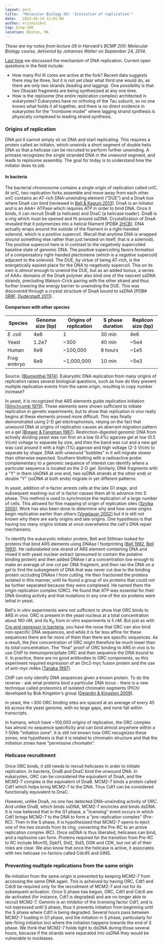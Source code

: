 ```yaml
---
layout: post
title:  "Molecular Biology 09: 'Initiation of replication'"
date:   2014-09-24 12:01:00
author: ericminikel
tag: bcmp-200
location: Boston, MA
---
```


*These are my notes from lecture 09 in Harvard's BCMP 200: Molecular Biology course, delivered by Johannes Walter on September 24, 2014.*

[Last time](/2014/09/22/molecular-biology-08) we discussed the mechanism of DNA replication. Current open questions in the field include:

+ How many Pol III cores are active at the fork? Recent data suggests there may be three, but it is not yet clear what third one would do, as there are only two strands (leading and lagging). One possibility is that two Okazaki fragments are being synthesized at any one time.
+ How is the replisome (the entire replication complex) architected in eukaryotes? Eukaryotes have no ortholog of the Tau subunit, so no one knows what holds it all together, and there is no direct evidence in eukaryotes for the "trombone model" where lagging strand synthesis is physically complexed to leading strand synthesis.

### Origins of replication

DNA pol II cannot simply sit on DNA and start replicating. This requires a protein called an initiator, which unwinds a short segment of double helix DNA so that a helicase can be recruited to perform further unwinding. A primase recognizes the single stranded DNA in the unwound segment, and leads to replisome assembly. The goal for today is to understand how the initiator does its job.

#### In bacteria

The bacterial chromosome contains a single origin of replication called oriC. At oriC, two replication forks assemble and move away from each other. oriC contains an AT-rich DNA-unwinding element ("DUE") and a DnaA box where DnaA can bind [reviewed in [Bell & Kaguni 2013]]. DnaA is an initiator and is an AAA+ ATPase which requires ATP in order to bind DNA. Once it binds, it can recruit DnaB (a helicase) and DnaC (a helicase loader). DnaB is a ring which must be opened and fit around ssDNA. Crystallization of DnaA revealed that it polymerizes into a helical filament [PDB# [2HCB](http://www.rcsb.org/pdb/explore.do?structureId=2HCB)]. DNA actually wraps around the *outside* of the filament in a right-handed solenoid, which is a *positive* supercoil. (Recall that anytime DNA is wrapped *around* something else rather than just twisted on itself, that is a solenoid). The positive supercoil here is in contrast to the negatively supercoiled baseline state of genomic DNA. The positive supercoiling favors formation of a compensatory right-handed plectoneme (which is a *negative* supercoil) adjacent to the solenoid. The DUE, by virtue of being AT-rich, is the energetically easiest place for the DNA to negatively supercoil. This on its own is *almost* enough to unwind the DUE, but as an added bonus, a series of AAA+ domains of the DnaA polymer also bind one of the nascent ssDNA strands, precluding Watson-Crick pairing with the other strand and thus further lowering the energy barrier to unwinding the DUE. This was discovered through a crystal structure of DnaA bound to ssDNA [PDB# [3R8F](http://www.rcsb.org/pdb/explore.do?structureId=3R8F), [Duderstadt 2011]].

#### Comparison with other species

| Species | Genome size (bp) | Origins of replication | S phase duration | Replicon size (bp) |
| ------- | ---------------- | ---------------------- | ---------------- | ------------- |
| *E. coli* | 4e6 | 1 | 30 min | 4e6 |
| Yeast | 1.2e7 | ~300 | 40 min | ~5e4 |
| Human | 6e9 | ~100,000 | 8 hours | ~1e5 |
| Frog embryo | 6e9 | ~1,000,000 | 10 min | ~5e3 |

Source: [[Blumenthal 1974]]. Eukaryotic DNA replication from many origins of replication raises several biological questions, such as how do they prevent multiple replication events from the same origin, resulting in copy number increase?

In yeast, it is recognized that ARS elements guide replication initiation [[Stinchcomb 1979]]. These elements were shown sufficient to initiate replication in genetic experiments, but to show that replication *in vivo* really begins at these elements proved more difficult. This was finally demonstrated using 2-D gel electrophoresis, relying on the fact that unwound DNA at origins of replication causes an aberrant migration pattern on a gel [[Brewer & Fangman 1987]]. Restriction-digested genomic DNA from actively dividing yeast was run first on a low (0.4%) agarose gel at low (0.5 V/cm) voltage to separate by size, and then the band was cut and a new gel was cast around it with a high (1%) agarose and high voltage (2-3 V/cm) to separate by shape. DNA with unwound "bubbles" in it will migrate slower than otherwise expected. Southern blotting with a radioactive probe complementary to a genomic sequence of interest can identify where a particular sequence is located on the 2-D gel. Similarly, DNA fragments with a "Y" in them (dsDNA at one end, two ssDNA strands at the other end) or double "Y" (ssDNA at both ends) migrate in yet different patterns.

In yeast, addition of &alpha;-factor arrests cells at the late G1 stage, and subsequent washing-out of &alpha;-factor causes them all to advance into S phase. This method is used to synchronize the replication of a large number of cells. This allowed for fine mapping of origin of replication sites [[Szyjka 2005]]. Work has also been done to determine why and how some origins begin replication earlier than others [[Vogelauer 2002]] but it is still not known why there are early origins and late origins. One hypothesis is that having too many origins initiate at once overwhelms the cell's DNA repair mechanisms.

To identify the eukaryotic initiator protein, Bell and Stillman looked for proteins that bind ARS elements using DNAse I footprinting [[Bell 1992], [Bell 1993]]. He radiolabeled one strand of ARS element-containing DNA and mixed it with yeast nuclear extract (presumed to contain the putative binding protein) and then added DNAse I at a concentration low enough to make an average of one cut per DNA fragment, and then ran the DNA on a gel to find the subsegment of DNA that was never cut due to the binding protein occluding DNAse I from cutting. He then fractioned the proteins isolated in this manner, until he found a group of six proteins that could not be further separated because they were complexed. He named them the origin replication complex (ORC). He found that ATP was essential for their DNA-binding activity and that mutations in any one of the six proteins were lethal in yeast.

Bell's *in vitro* experiments were not sufficient to show that ORC binds to ARS *in vivo*. ORC is present in the yeast nucleus at a total concentration about 160 nM, and its K<sub>D</sub> from *in vitro* experiments is 5 nM. But just as with [Cro and repressor in bacteria](/2014/09/12/molecular-biology-05), you have the issue that ORC can also bind non-specific DNA sequences, and while it is far less affine for these sequences there are far *more* of them than there are specific sequences. As a result, the *free* concentration of ORC might therefore be much lower than its *total* concentration. The "final" proof of ORC binding to ARS *in vivo* is to use ChIP to immunoprecipitate ORC and then sequence the DNA bound to it. In practice, there are no good antibodies to ORC components, so this experiment required expression of an Orc2-myc fusion protein and the use of anti-myc mAbs [[Tanaka 1997]].

ChIP can only identify DNA sequences given a known protein. To do the reverse - ask what proteins bind a particular DNA locus - there is a new technique called proteomics of isolated chromatin segments (PICh) developed by Bob Kingston's group [[Dejardin & Kingston 2009]].

In yeast, the ~300 ORC binding sites are spaced at an average of every 45 kb across the yeast genome, with no large gaps, and none fall within transcripts.

In humans, which have ~100,000 origins of replication, the ORC complex has almost no sequence specificity and can bind almost anywhere within a 1-50kb "initiation zone". It is still not known how ORC recognizes these zones; one hypothesis is that it is related to chromatin structure and that the initiation zones have "permissive chromatin".

### Helicase recruitment

Once ORC binds, it still needs to recruit helicases in order to initiate replication. In bacteria, DnaB and DnaC bind the unwound DNA. In eukaryotes, ORC can be considered the equivalent of DnaA, and the MCM2-7 complex is the equivalent of DnaB. MCM2-7 binds a protein called Cdt1 which helps bring MCM2-7 to the DNA. Thus Cdt1 can be considered functionally equivalent to DnaC.

However, unlike DnaA, no one has detected DNA-unwinding activity of ORC. And unlike DnaB, which binds ssDNA, MCM2-7 encircles and binds dsDNA. It is now believed that in the G1 phase, a "licensing" event occurs in which Cdt1 brings MCM2-7 to the DNA to form a "pre-replication complex" (Pre-RC). Then in the S phase, it is hypothesized that MCM2-7 opens to eject one of the two strands from its ring, converting the Pre-RC to an active replication complex (RC). Once ssDNA is thus liberated, helicases can bind, and a replisome can form. Proteins required for the transition from Pre-RC to RC include Mcm10, Dpb11, Sld2, Sld3, DDK and CDK, but not all of their roles are clear. We also know that once the helicase is active, it associates with two helicase co-factors called Cdc45 and GINS.

### Preventing multiple replications from the same origin

Re-initiation from the same origin is prevented by keeping MCM2-7 from accessing the same DNA again. This is acheived by having ORC, Cdt1 and Cdc6 be required only for the recruitment of MCM2-7 and not for its subsequent activation. Once S phase has begun, ORC, Cdt1 and Cdc6 are de-activated (for instance, Cdt1 is degraded) and are no longer able to recruit MCM2-7. Geminin is an inhibitor of the licensing factor Cdt1, and is not expressed until S phase, thus it prevents initiation from beginning until the S phase where Cdt1 is being degraded. Several hours pass between MCM2-7 loading in G1 phase, and the initiation in S phase, particularly for late-firing initiation loci where the initiation happens towards the end of S phase. We think that MCM2-7 holds tight to dsDNA during those several hours, because if the strands were separated into ssDNA they would be vulnerable to nucleases.

[Bell & Kaguni 2013]: http://www.ncbi.nlm.nih.gov/pubmed/23613349 "Bell SP, Kaguni JM. Helicase loading at chromosomal origins of replication. Cold Spring Harb Perspect Biol. 2013 Jun 1;5(6). pii: a010124. doi: 10.1101/cshperspect.a010124. Review. PubMed PMID: 23613349."

[Duderstadt 2011]: http://www.ncbi.nlm.nih.gov/pubmed/21964332 "Duderstadt KE, Chuang K, Berger JM. DNA stretching by bacterial initiators promotes replication origin opening. Nature. 2011 Oct 2;478(7368):209-13. doi: 10.1038/nature10455. PubMed PMID: 21964332; PubMed Central PMCID: PMC3192921."

[Blumenthal 1974]: http://www.ncbi.nlm.nih.gov/pubmed/4208784 "Blumenthal AB, Kriegstein HJ, Hogness DS. The units of DNA replication in Drosophila melanogaster chromosomes. Cold Spring Harb Symp Quant Biol. 1974;38:205-23. PubMed PMID: 4208784."

[Stinchcomb 1979]: http://www.ncbi.nlm.nih.gov/pubmed/388229 "Stinchcomb DT, Struhl K, Davis RW. Isolation and characterisation of a yeast chromosomal replicator. Nature. 1979 Nov 1;282(5734):39-43. PubMed PMID: 388229."

[Brewer & Fangman 1987]: http://www.ncbi.nlm.nih.gov/pubmed/2822257 "Brewer BJ, Fangman WL. The localization of replication origins on ARS plasmids in S. cerevisiae. Cell. 1987 Nov 6;51(3):463-71. PubMed PMID: 2822257."

[Szyjka 2005]: http://www.ncbi.nlm.nih.gov/pubmed/16137624 "Szyjka SJ, Viggiani CJ, Aparicio OM. Mrc1 is required for normal progression of replication forks throughout chromatin in S. cerevisiae. Mol Cell. 2005 Sep 2;19(5):691-7. PubMed PMID: 16137624."

[Vogelauer 2002]: http://www.ncbi.nlm.nih.gov/pubmed/12453428 "Vogelauer M, Rubbi L, Lucas I, Brewer BJ, Grunstein M. Histone acetylation regulates the time of replication origin firing. Mol Cell. 2002 Nov;10(5):1223-33. PubMed PMID: 12453428."

[Bell 1992]: http://www.ncbi.nlm.nih.gov/pubmed/1579162 "Bell SP, Stillman B. ATP-dependent recognition of eukaryotic origins of DNA replication by a multiprotein complex. Nature. 1992 May 14;357(6374):128-34. PubMed PMID: 1579162."

[Bell 1993]: http://www.ncbi.nlm.nih.gov/pubmed/8266072 "Bell SP, Kobayashi R, Stillman B. Yeast origin recognition complex functions in transcription silencing and DNA replication. Science. 1993 Dec 17;262(5141):1844-9. PubMed PMID: 8266072."

[Tanaka 1997]: http://www.ncbi.nlm.nih.gov/pubmed/9288745 "Tanaka T, Knapp D, Nasmyth K. Loading of an Mcm protein onto DNA replication origins is regulated by Cdc6p and CDKs. Cell. 1997 Aug 22;90(4):649-60. PubMed PMID: 9288745."

[Dejardin & Kingston 2009]: http://www.ncbi.nlm.nih.gov/pubmed/19135898 "Déjardin J, Kingston RE. Purification of proteins associated with specific genomic Loci. Cell. 2009 Jan 9;136(1):175-86. doi: 10.1016/j.cell.2008.11.045. PubMed PMID: 19135898; PubMed Central PMCID: PMC3395431."